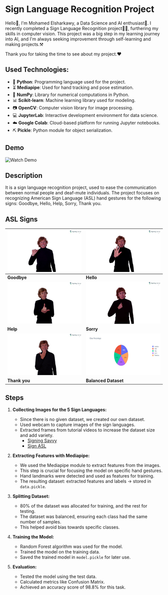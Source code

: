 # Sign Language Recognition Project
Hello👋, I'm Mohamed Elsharkawy, a Data Science and AI enthusiast🥰. I recently completed a Sign Language Recognition project🧑‍💻, furthering my skills in computer vision. This project was a big step in my learning journey into AI, and I'm always seeking improvement through self-learning and making projects.⚒️

Thank you for taking the time to see about my project.❤️

## Used Technologies:

- :snake: **Python**: Programming language used for the project.
- :hourglass_flowing_sand: **Mediapipe**: Used for hand tracking and pose estimation.
- :1234: **NumPy**: Library for numerical computations in Python.
- :bar_chart: **Scikit-learn**: Machine learning library used for modeling.
- :camera: **OpenCV**: Computer vision library for image processing.
- :computer: **JupyterLab**: Interactive development environment for data science.
- :cloud: **Google Colab**: Cloud-based platform for running Jupyter notebooks.
- :pick: **Pickle**: Python module for object serialization.

## Demo
![Watch Demo](media/demo.gif)

## Description
It is a sign language recognition project, used to ease the communication between normal people and deaf-mute individuals. The project focuses on recognizing American Sign Language (ASL) hand gestures for the following signs: Goodbye, Hello, Help, Sorry, Thank you.

## ASL Signs
![Goodbye](media/Goodbye.jpg "Goodbye") | ![Hello](media/Hello.jpg "Hello")
------------------------------------|---------------------------------
**Goodbye**                         | **Hello**
**![Help](media/Help.jpg "Help")**        | **![Sorry](media/Sorry.jpg "Sorry")**
**Help**                            | **Sorry**
**![Thank you](media/Thankyou.jpg "Thank you")** | **![Balanced Dataset](media/Balanced_Data.jpg "Balanced Dataset")**
**Thank you**                       | **Balanced Dataset**

## Steps
1. **Collecting Images for the 5 Sign Languages:**
   - Since there is no given dataset, we created our own dataset.
   - Used webcam to capture images of the sign languages.
   - Extracted frames from tutorial videos to increase the dataset size and add variety.
     - [Signing Savvy](https://www.signingsavvy.com/)
     - [Sign ASL](https://www.signasl.org/)

2. **Extracting Features with Mediapipe:**
   - We used the Mediapipe module to extract features from the images.
   - This step is crucial for focusing the model on specific hand gestures.
   - Hand landmarks were detected and used as features for training.
   - The resulting dataset: extracted features and labels -> stored in `data.pickle`.

3. **Splitting Dataset:**
   - 80% of the dataset was allocated for training, and the rest for testing.
   - The dataset was balanced, ensuring each class had the same number of samples.
   - This helped avoid bias towards specific classes.

4. **Training the Model:**
   - Random Forest algorithm was used for the model.
   - Trained the model on the training data.
   - Saved the trained model in `model.pickle` for later use.

5. **Evaluation:**
   - Tested the model using the test data.
   - Calculated metrics like Confusion Matrix.
   - Achieved an accuracy score of 98.8% for this task.

